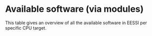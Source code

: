 <script src="javascripts/populate_overview.js">
</script>

# Available software (via modules)

This table gives an overview of all the available software in EESSI per specific CPU target.

<p id="time"></p>
<table id="overview_table" class="display" style="width:100%"></table>
